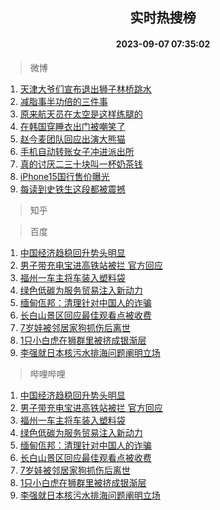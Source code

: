 <div align="center"><h2>实时热搜榜</h2><h4>2023-09-07 07:35:02</h4></div>

> 微博  

1. [天津大爷们宣布退出狮子林桥跳水](https://s.weibo.com/weibo?q=%23%E5%A4%A9%E6%B4%A5%E5%A4%A7%E7%88%B7%E4%BB%AC%E5%AE%A3%E5%B8%83%E9%80%80%E5%87%BA%E7%8B%AE%E5%AD%90%E6%9E%97%E6%A1%A5%E8%B7%B3%E6%B0%B4%23&t=31&band_rank=1&Refer=top)<br />
2. [减脂事半功倍的三件事](https://s.weibo.com/weibo?q=%E5%87%8F%E8%84%82%E4%BA%8B%E5%8D%8A%E5%8A%9F%E5%80%8D%E7%9A%84%E4%B8%89%E4%BB%B6%E4%BA%8B&t=31&band_rank=2&Refer=top)<br />
3. [原来航天员在太空是这样练腿的](https://s.weibo.com/weibo?q=%23%E5%8E%9F%E6%9D%A5%E8%88%AA%E5%A4%A9%E5%91%98%E5%9C%A8%E5%A4%AA%E7%A9%BA%E6%98%AF%E8%BF%99%E6%A0%B7%E7%BB%83%E8%85%BF%E7%9A%84%23&t=31&band_rank=3&Refer=top)<br />
4. [在韩国穿睡衣出门被嘲笑了](https://s.weibo.com/weibo?q=%E5%9C%A8%E9%9F%A9%E5%9B%BD%E7%A9%BF%E7%9D%A1%E8%A1%A3%E5%87%BA%E9%97%A8%E8%A2%AB%E5%98%B2%E7%AC%91%E4%BA%86&t=31&band_rank=4&Refer=top)<br />
5. [赵今麦团队回应出演大熊猫](https://s.weibo.com/weibo?q=%23%E8%B5%B5%E4%BB%8A%E9%BA%A6%E5%9B%A2%E9%98%9F%E5%9B%9E%E5%BA%94%E5%87%BA%E6%BC%94%E5%A4%A7%E7%86%8A%E7%8C%AB%23&t=31&band_rank=5&Refer=top)<br />
6. [手机自动转账女子冲进派出所](https://s.weibo.com/weibo?q=%23%E6%89%8B%E6%9C%BA%E8%87%AA%E5%8A%A8%E8%BD%AC%E8%B4%A6%E5%A5%B3%E5%AD%90%E5%86%B2%E8%BF%9B%E6%B4%BE%E5%87%BA%E6%89%80%23&t=31&band_rank=6&Refer=top)<br />
7. [真的讨厌二三十块叫一杯奶茶钱](https://s.weibo.com/weibo?q=%E7%9C%9F%E7%9A%84%E8%AE%A8%E5%8E%8C%E4%BA%8C%E4%B8%89%E5%8D%81%E5%9D%97%E5%8F%AB%E4%B8%80%E6%9D%AF%E5%A5%B6%E8%8C%B6%E9%92%B1&t=31&band_rank=7&Refer=top)<br />
8. [iPhone15国行售价曝光](https://s.weibo.com/weibo?q=%23iPhone15%E5%9B%BD%E8%A1%8C%E5%94%AE%E4%BB%B7%E6%9B%9D%E5%85%89%23&t=31&band_rank=8&Refer=top)<br />
9. [每读到史铁生这段都被震撼](https://s.weibo.com/weibo?q=%E6%AF%8F%E8%AF%BB%E5%88%B0%E5%8F%B2%E9%93%81%E7%94%9F%E8%BF%99%E6%AE%B5%E9%83%BD%E8%A2%AB%E9%9C%87%E6%92%BC&t=31&band_rank=9&Refer=top)<br />

> 知乎  


> 百度  

1. [中国经济趋稳回升势头明显](https://www.baidu.com/s?wd=%E4%B8%AD%E5%9B%BD%E7%BB%8F%E6%B5%8E%E8%B6%8B%E7%A8%B3%E5%9B%9E%E5%8D%87%E5%8A%BF%E5%A4%B4%E6%98%8E%E6%98%BE&sa=fyb_news&rsv_dl=fyb_news)<br />
2. [男子带充电宝进高铁站被拦 官方回应](https://www.baidu.com/s?wd=%E7%94%B7%E5%AD%90%E5%B8%A6%E5%85%85%E7%94%B5%E5%AE%9D%E8%BF%9B%E9%AB%98%E9%93%81%E7%AB%99%E8%A2%AB%E6%8B%A6+%E5%AE%98%E6%96%B9%E5%9B%9E%E5%BA%94&sa=fyb_news&rsv_dl=fyb_news)<br />
3. [福州一车主将车装入塑料袋](https://www.baidu.com/s?wd=%E7%A6%8F%E5%B7%9E%E4%B8%80%E8%BD%A6%E4%B8%BB%E5%B0%86%E8%BD%A6%E8%A3%85%E5%85%A5%E5%A1%91%E6%96%99%E8%A2%8B&sa=fyb_news&rsv_dl=fyb_news)<br />
4. [绿色低碳为服务贸易注入新动力](https://www.baidu.com/s?wd=%E7%BB%BF%E8%89%B2%E4%BD%8E%E7%A2%B3%E4%B8%BA%E6%9C%8D%E5%8A%A1%E8%B4%B8%E6%98%93%E6%B3%A8%E5%85%A5%E6%96%B0%E5%8A%A8%E5%8A%9B&sa=fyb_news&rsv_dl=fyb_news)<br />
5. [缅甸佤邦：清理针对中国人的诈骗](https://www.baidu.com/s?wd=%E7%BC%85%E7%94%B8%E4%BD%A4%E9%82%A6%EF%BC%9A%E6%B8%85%E7%90%86%E9%92%88%E5%AF%B9%E4%B8%AD%E5%9B%BD%E4%BA%BA%E7%9A%84%E8%AF%88%E9%AA%97&sa=fyb_news&rsv_dl=fyb_news)<br />
6. [长白山景区回应最佳观看点被收费](https://www.baidu.com/s?wd=%E9%95%BF%E7%99%BD%E5%B1%B1%E6%99%AF%E5%8C%BA%E5%9B%9E%E5%BA%94%E6%9C%80%E4%BD%B3%E8%A7%82%E7%9C%8B%E7%82%B9%E8%A2%AB%E6%94%B6%E8%B4%B9&sa=fyb_news&rsv_dl=fyb_news)<br />
7. [7岁娃被邻居家狗抓伤后离世](https://www.baidu.com/s?wd=7%E5%B2%81%E5%A8%83%E8%A2%AB%E9%82%BB%E5%B1%85%E5%AE%B6%E7%8B%97%E6%8A%93%E4%BC%A4%E5%90%8E%E7%A6%BB%E4%B8%96&sa=fyb_news&rsv_dl=fyb_news)<br />
8. [1只小白虎在狮群里被挤成银渐层](https://www.baidu.com/s?wd=1%E5%8F%AA%E5%B0%8F%E7%99%BD%E8%99%8E%E5%9C%A8%E7%8B%AE%E7%BE%A4%E9%87%8C%E8%A2%AB%E6%8C%A4%E6%88%90%E9%93%B6%E6%B8%90%E5%B1%82&sa=fyb_news&rsv_dl=fyb_news)<br />
9. [李强就日本核污水排海问题阐明立场](https://www.baidu.com/s?wd=%E6%9D%8E%E5%BC%BA%E5%B0%B1%E6%97%A5%E6%9C%AC%E6%A0%B8%E6%B1%A1%E6%B0%B4%E6%8E%92%E6%B5%B7%E9%97%AE%E9%A2%98%E9%98%90%E6%98%8E%E7%AB%8B%E5%9C%BA&sa=fyb_news&rsv_dl=fyb_news)<br />

> 哔哩哔哩  

1. [中国经济趋稳回升势头明显](https://www.baidu.com/s?wd=%E4%B8%AD%E5%9B%BD%E7%BB%8F%E6%B5%8E%E8%B6%8B%E7%A8%B3%E5%9B%9E%E5%8D%87%E5%8A%BF%E5%A4%B4%E6%98%8E%E6%98%BE&sa=fyb_news&rsv_dl=fyb_news)<br />
2. [男子带充电宝进高铁站被拦 官方回应](https://www.baidu.com/s?wd=%E7%94%B7%E5%AD%90%E5%B8%A6%E5%85%85%E7%94%B5%E5%AE%9D%E8%BF%9B%E9%AB%98%E9%93%81%E7%AB%99%E8%A2%AB%E6%8B%A6+%E5%AE%98%E6%96%B9%E5%9B%9E%E5%BA%94&sa=fyb_news&rsv_dl=fyb_news)<br />
3. [福州一车主将车装入塑料袋](https://www.baidu.com/s?wd=%E7%A6%8F%E5%B7%9E%E4%B8%80%E8%BD%A6%E4%B8%BB%E5%B0%86%E8%BD%A6%E8%A3%85%E5%85%A5%E5%A1%91%E6%96%99%E8%A2%8B&sa=fyb_news&rsv_dl=fyb_news)<br />
4. [绿色低碳为服务贸易注入新动力](https://www.baidu.com/s?wd=%E7%BB%BF%E8%89%B2%E4%BD%8E%E7%A2%B3%E4%B8%BA%E6%9C%8D%E5%8A%A1%E8%B4%B8%E6%98%93%E6%B3%A8%E5%85%A5%E6%96%B0%E5%8A%A8%E5%8A%9B&sa=fyb_news&rsv_dl=fyb_news)<br />
5. [缅甸佤邦：清理针对中国人的诈骗](https://www.baidu.com/s?wd=%E7%BC%85%E7%94%B8%E4%BD%A4%E9%82%A6%EF%BC%9A%E6%B8%85%E7%90%86%E9%92%88%E5%AF%B9%E4%B8%AD%E5%9B%BD%E4%BA%BA%E7%9A%84%E8%AF%88%E9%AA%97&sa=fyb_news&rsv_dl=fyb_news)<br />
6. [长白山景区回应最佳观看点被收费](https://www.baidu.com/s?wd=%E9%95%BF%E7%99%BD%E5%B1%B1%E6%99%AF%E5%8C%BA%E5%9B%9E%E5%BA%94%E6%9C%80%E4%BD%B3%E8%A7%82%E7%9C%8B%E7%82%B9%E8%A2%AB%E6%94%B6%E8%B4%B9&sa=fyb_news&rsv_dl=fyb_news)<br />
7. [7岁娃被邻居家狗抓伤后离世](https://www.baidu.com/s?wd=7%E5%B2%81%E5%A8%83%E8%A2%AB%E9%82%BB%E5%B1%85%E5%AE%B6%E7%8B%97%E6%8A%93%E4%BC%A4%E5%90%8E%E7%A6%BB%E4%B8%96&sa=fyb_news&rsv_dl=fyb_news)<br />
8. [1只小白虎在狮群里被挤成银渐层](https://www.baidu.com/s?wd=1%E5%8F%AA%E5%B0%8F%E7%99%BD%E8%99%8E%E5%9C%A8%E7%8B%AE%E7%BE%A4%E9%87%8C%E8%A2%AB%E6%8C%A4%E6%88%90%E9%93%B6%E6%B8%90%E5%B1%82&sa=fyb_news&rsv_dl=fyb_news)<br />
9. [李强就日本核污水排海问题阐明立场](https://www.baidu.com/s?wd=%E6%9D%8E%E5%BC%BA%E5%B0%B1%E6%97%A5%E6%9C%AC%E6%A0%B8%E6%B1%A1%E6%B0%B4%E6%8E%92%E6%B5%B7%E9%97%AE%E9%A2%98%E9%98%90%E6%98%8E%E7%AB%8B%E5%9C%BA&sa=fyb_news&rsv_dl=fyb_news)<br />
